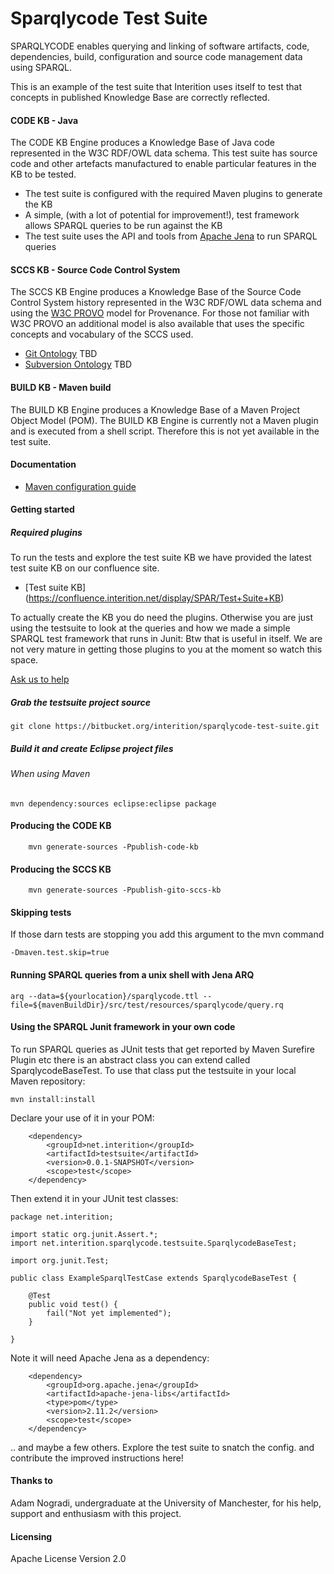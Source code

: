 Sparqlycode Test Suite
=============

SPARQLYCODE enables querying and linking of software artifacts, code, dependencies, build, configuration and source code management data using SPARQL.

This is an example of the test suite that Interition uses itself to test that concepts in published Knowledge Base are correctly reflected.

#### CODE KB - Java 

The CODE KB Engine produces a Knowledge Base of Java code represented in the W3C RDF/OWL data schema.  This test suite has source code and other artefacts
manufactured to enable particular features in the KB to be tested. 

* The test suite is configured with the required Maven plugins to generate the KB 
* A simple, (with a lot of potential for improvement!), test framework allows SPARQL queries to be run against the KB
* The test suite uses the API and tools from [Apache Jena](https://jena.apache.org/) to run SPARQL queries 


#### SCCS KB - Source Code Control System 

The SCCS KB Engine produces a Knowledge Base of the Source Code Control System history represented in the W3C RDF/OWL data schema and using the [W3C PROVO](http://www.w3.org/TR/prov-primer/) model
for Provenance.  For those not familiar with W3C PROVO an additional model is also available that uses the specific concepts and vocabulary of the SCCS used.

* [Git Ontology](http://www.interition.net/sparqlycode/vocabulary/git) TBD
* [Subversion Ontology](http://www.interition.net/sparqlycode/vocabulary/svn) TBD

#### BUILD KB - Maven build

The BUILD KB Engine produces a Knowledge Base of a Maven Project Object Model (POM). The BUILD KB Engine is currently not a Maven plugin and is executed from a shell script. Therefore this is not yet available in the test suite.


#### Documentation

* [Maven configuration guide](https://confluence.interition.net/display/SPAR/Maven+Configuration)

#### Getting started

##### Required plugins

To run the tests and explore the test suite KB we have provided the latest test suite KB on our confluence site.

* [Test suite KB] (https://confluence.interition.net/display/SPAR/Test+Suite+KB)

To actually create the KB you do need the plugins. Otherwise you are just using the testsuite to
look at the queries and how we made a simple SPARQL test framework that runs in Junit: Btw that is useful in itself.  We are not very mature in
getting those plugins to you at the moment so watch this space. 

[Ask us to help](mailto:info@interiton.net)

##### Grab the testsuite project source

    git clone https://bitbucket.org/interition/sparqlycode-test-suite.git

##### Build it and create Eclipse project files

###### When using Maven

	mvn dependency:sources eclipse:eclipse package

#### Producing the CODE KB
    
        mvn generate-sources -Ppublish-code-kb

#### Producing the SCCS KB

        mvn generate-sources -Ppublish-gito-sccs-kb


#### Skipping tests

If those darn tests are stopping you add this argument to the mvn command

	-Dmaven.test.skip=true
    
#### Running SPARQL queries from a unix shell with Jena ARQ

	arq --data=${yourlocation}/sparqlycode.ttl --file=${mavenBuildDir}/src/test/resources/sparqlycode/query.rq
	
#### Using the SPARQL Junit framework in your own code

To run SPARQL queries as JUnit tests that get reported by Maven Surefire Plugin etc there is an abstract class you can extend called SparqlycodeBaseTest.
To use that class put the testsuite in your local Maven repository:

	mvn install:install
	
Declare your use of it in your POM:

		<dependency>
			<groupId>net.interition</groupId>
			<artifactId>testsuite</artifactId>
			<version>0.0.1-SNAPSHOT</version>
			<scope>test</scope>
		</dependency>

Then extend it in your JUnit test classes:

	package net.interition;
	
	import static org.junit.Assert.*;
	import net.interition.sparqlycode.testsuite.SparqlycodeBaseTest;
	
	import org.junit.Test;
	
	public class ExampleSparqlTestCase extends SparqlycodeBaseTest {
	
		@Test
		public void test() {
			fail("Not yet implemented");
		}
	
	}		
 
 Note it will need Apache Jena as a dependency:
 
 		<dependency>
			<groupId>org.apache.jena</groupId>
			<artifactId>apache-jena-libs</artifactId>
			<type>pom</type>
			<version>2.11.2</version>
			<scope>test</scope>
		</dependency>
		
.. and maybe a few others. Explore the test suite to snatch the config. and contribute the improved instructions here!

#### Thanks to

Adam Nogradi, undergraduate at the University of Manchester, for his help, support and enthusiasm with this project. 
    
#### Licensing

Apache License Version 2.0
